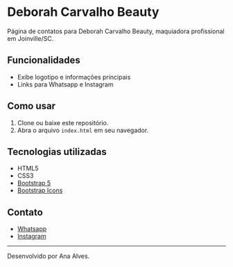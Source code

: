 # Deborah Carvalho Beauty

Página de contatos para Deborah Carvalho Beauty, maquiadora profissional em Joinville/SC.

## Funcionalidades

- Exibe logotipo e informações principais
- Links para Whatsapp e Instagram

## Como usar

1. Clone ou baixe este repositório.
2. Abra o arquivo `index.html` em seu navegador.

## Tecnologias utilizadas

- HTML5
- CSS3
- [Bootstrap 5](https://getbootstrap.com/)
- [Bootstrap Icons](https://icons.getbootstrap.com/)

## Contato

- [Whatsapp](https://wa.link/2c68nm)
- [Instagram](https://www.instagram.com/deborahc.beauty/)

---

Desenvolvido por Ana Alves.
